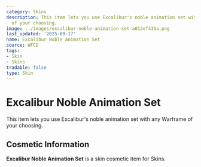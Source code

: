 ```yaml
---
category: Skins
description: This item lets you use Excalibur's noble animation set with any Warframe
  of your choosing.
image: ../images/excalibur-noble-animation-set-a012ef435a.png
last_updated: '2025-09-17'
name: Excalibur Noble Animation Set
source: WFCD
tags:
- Skin
- Skins
tradable: false
type: Skin
---
```


# Excalibur Noble Animation Set

This item lets you use Excalibur's noble animation set with any Warframe of your choosing.

## Cosmetic Information

**Excalibur Noble Animation Set** is a skin cosmetic item for Skins.

